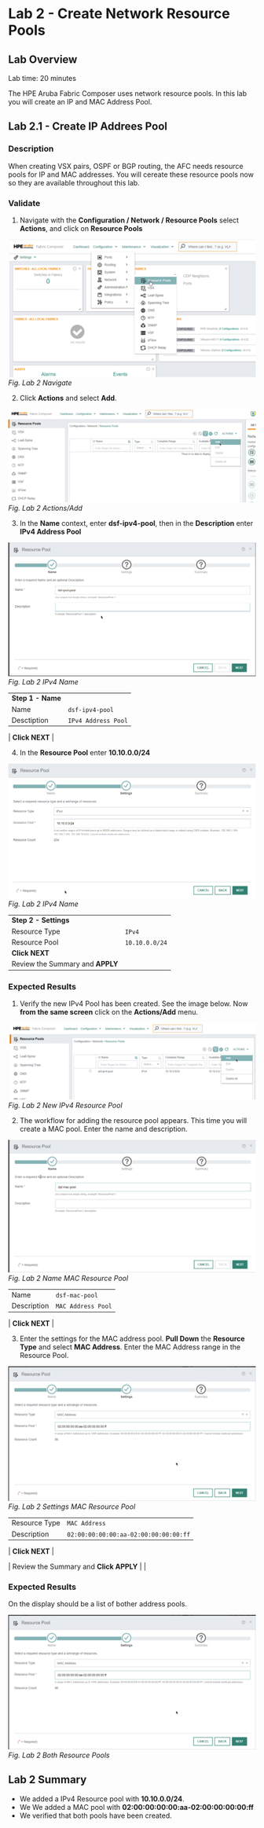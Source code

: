 # Lab 2 - Create Network Resource Pools

## Lab Overview

Lab time:  20 minutes

The HPE Aruba Fabric Composer uses network resource pools. In this lab you will create an IP and MAC Address Pool.

## Lab 2.1 - Create IP Addrees Pool

### Description
When creating VSX pairs, OSPF or BGP routing, the AFC needs resource pools for IP and MAC addresses. You will cereate these resource pools now so they are available throughout this lab.


### Validate  
1. Navigate with the **Configuration / Network / Resource Pools** select **Actions**, and click on **Resource Pools**

![Add Resource](images/rp1.png)  
_Fig. Lab 2 Navigate_  

2. Click **Actions** and select **Add**.
  
![Select Add Actions](images/rp2.png)  
_Fig. Lab 2 Actions/Add_  


3. In the **Name** context, enter **dsf-ipv4-pool**, then in the **Description** enter **IPv4 Address Pool**

![Select Add Actions](images/rp3.png)  
_Fig. Lab 2 IPv4 Name_ 

|   |   |  
|---|---|
| **Step 1 - Name** | |
| Name | ``dsf-ipv4-pool`` |  
| Desctiption | ``IPv4 Address Pool`` |  
 
| **Click NEXT**  |

4. In the **Resource Pool** enter **10.10.0.0/24**

![Select Add Actions](images/rp4.png)  
_Fig. Lab 2 IPv4 Name_ 

|   |   |  
|---|---|
| **Step 2 - Settings** | |
| Resource Type | ``IPv4`` |  
| Resource Pool | ``10.10.0.0/24`` |  
| **Click NEXT** | |  
| Review the Summary and **APPLY** | |  

### Expected Results

1. Verify the new IPv4 Pool has been created. See the image below. Now **from the same screen** click on the **Actions/Add** menu.

![New IP Pool](images/rp6.png)  
_Fig. Lab 2 New IPv4 Resource Pool_  

2. The workflow for adding the resource pool appears. This time you will create a MAC pool. Enter the name and description. 

![New MAC Pool](images/rp7.png)  
_Fig. Lab 2 Name MAC Resource Pool_  

|   |   |  
|---|---|  
| Name | ``dsf-mac-pool``|
| Description | ``MAC Address Pool`` | 

| **Click NEXT**  |

3. Enter the settings for the MAC address pool. **Pull Down** the **Resource Type** and select **MAC Address**. Enter the MAC Address range in the Resource Pool.


![New MAC Settings](images/rp8.png)  
_Fig. Lab 2 Settings MAC Resource Pool_  

|   |   |  
|---|---|  
| Resource Type | ``MAC Address``|
| Description | ``02:00:00:00:00:aa-02:00:00:00:00:ff`` | 

| **Click NEXT**  |

| Review the Summary and **Click APPLY** | |  
  


### Expected Results  
On the display should be a list of bother address pools.

![New MAC Settings](images/rp8.png)  
_Fig. Lab 2 Both Resource Pools_ 

## Lab 2 Summary  
- We added a IPv4 Resource pool with **10.10.0.0/24**.
- We We added a MAC pool with **02:00:00:00:00:aa-02:00:00:00:00:ff**
- We verified that both pools have been created.

